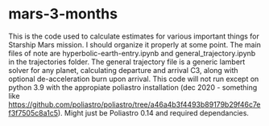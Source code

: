 # mars-3-months
This is the code used to calculate estimates for various important things for Starship Mars mission. I should organize it properly at some point. The main files of note are hyperbolic-earth-entry.ipynb and general_trajectory.ipynb in the trajectories folder. The general trajectory file is a generic lambert solver for any planet, calculating departure and arrival C3, along with optional de-acceleration burn upon arrival. This code will not run except on python 3.9 with the appropiate poliastro installation (dec 2020 - something like https://github.com/poliastro/poliastro/tree/a46a4b3f4493b89179b29f46c7ef3f7505c8a1c5). Might just be Poliastro 0.14 and required dependancies. 
